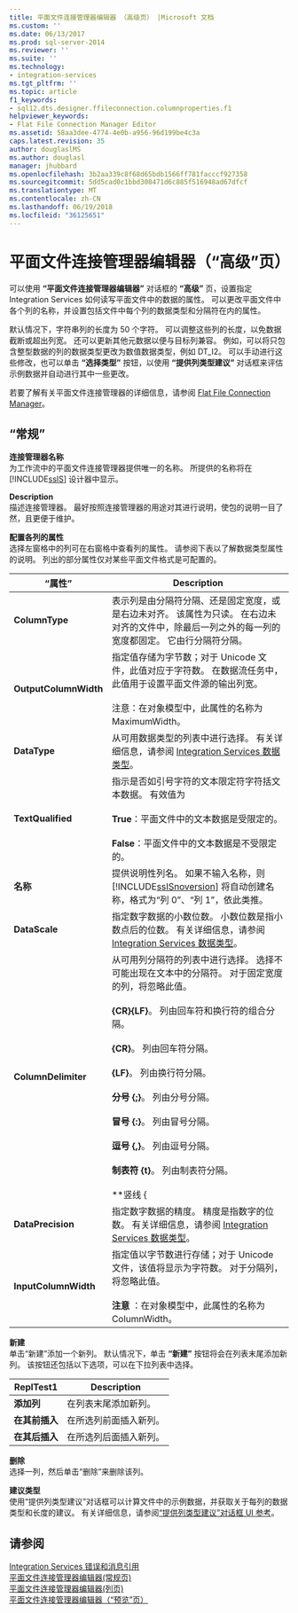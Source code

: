 ```yaml
---
title: 平面文件连接管理器编辑器 （高级页） |Microsoft 文档
ms.custom: ''
ms.date: 06/13/2017
ms.prod: sql-server-2014
ms.reviewer: ''
ms.suite: ''
ms.technology:
- integration-services
ms.tgt_pltfrm: ''
ms.topic: article
f1_keywords:
- sql12.dts.designer.ffileconnection.columnproperties.f1
helpviewer_keywords:
- Flat File Connection Manager Editor
ms.assetid: 58aa3dee-4774-4e0b-a956-96d199be4c3a
caps.latest.revision: 35
author: douglaslMS
ms.author: douglasl
manager: jhubbard
ms.openlocfilehash: 3b2aa339c8f68d65bdb1566ff781facccf927358
ms.sourcegitcommit: 5dd5cad0c1bbd308471d6c885f516948ad67dfcf
ms.translationtype: MT
ms.contentlocale: zh-CN
ms.lasthandoff: 06/19/2018
ms.locfileid: "36125651"
---
```

# <a name="flat-file-connection-manager-editor-advanced-page"></a>平面文件连接管理器编辑器（“高级”页）
  可以使用 **“平面文件连接管理器编辑器”** 对话框的 **“高级”** 页，设置指定 Integration Services 如何读写平面文件中的数据的属性。 可以更改平面文件中各个列的名称，并设置包括文件中每个列的数据类型和分隔符在内的属性。  
  
 默认情况下，字符串列的长度为 50 个字符。 可以调整这些列的长度，以免数据截断或超出列宽。 还可以更新其他元数据以便与目标列兼容。 例如，可以将只包含整型数据的列的数据类型更改为数值数据类型，例如 DT_I2。 可以手动进行这些修改，也可以单击 **“选择类型”** 按钮，以使用 **“提供列类型建议”** 对话框来评估示例数据并自动进行其中一些更改。  
  
 若要了解有关平面文件连接管理器的详细信息，请参阅 [Flat File Connection Manager](connection-manager/file-connection-manager.md)。  
  
## <a name="options"></a>“常规”  
 **连接管理器名称**  
 为工作流中的平面文件连接管理器提供唯一的名称。 所提供的名称将在 [!INCLUDE[ssIS](../includes/ssis-md.md)] 设计器中显示。  
  
 **Description**  
 描述连接管理器。 最好按照连接管理器的用途对其进行说明，使包的说明一目了然，且更便于维护。  
  
 **配置各列的属性**  
 选择左窗格中的列可在右窗格中查看列的属性。 请参阅下表以了解数据类型属性的说明。 列出的部分属性仅对某些平面文件格式是可配置的。  
  
|“属性”|Description|  
|--------------|-----------------|  
|**ColumnType**|表示列是由分隔符分隔、还是固定宽度，或是右边未对齐。 该属性为只读。 在右边未对齐的文件中，除最后一列之外的每一列的宽度都固定。 它由行分隔符分隔。|  
|**OutputColumnWidth**|指定值存储为字节数；对于 Unicode 文件，此值对应于字符数。 在数据流任务中，此值用于设置平面文件源的输出列宽。<br /><br /> 注意：在对象模型中，此属性的名称为 MaximumWidth。|  
|**DataType**|从可用数据类型的列表中进行选择。 有关详细信息，请参阅 [Integration Services 数据类型](data-flow/integration-services-data-types.md)。|  
|**TextQualified**|指示是否如引号字符的文本限定符字符括文本数据。 有效值为<br /><br /> **True**：平面文件中的文本数据是受限定的。<br /><br /> **False**：平面文件中的文本数据是不受限定的。|  
|**名称**|提供说明性列名。 如果不输入名称，则 [!INCLUDE[ssISnoversion](../includes/ssisnoversion-md.md)] 将自动创建名称，格式为“列 0”、“列 1”，依此类推。|  
|**DataScale**|指定数字数据的小数位数。 小数位数是指小数点后的位数。 有关详细信息，请参阅 [Integration Services 数据类型](data-flow/integration-services-data-types.md)。|  
|**ColumnDelimiter**|从可用列分隔符的列表中进行选择。 选择不可能出现在文本中的分隔符。 对于固定宽度的列，将忽略此值。<br /><br /> **{CR}{LF}**。 列由回车符和换行符的组合分隔。<br /><br /> **{CR}**。 列由回车符分隔。<br /><br /> **{LF}**。 列由换行符分隔。<br /><br /> **分号 {;}**。 列由分号分隔。<br /><br /> **冒号 {:}**。 列由冒号分隔。<br /><br /> **逗号 {,}**。 列由逗号分隔。<br /><br /> **制表符 {t}**。 列由制表符分隔。<br /><br /> **竖线 {|}**。 列由竖线分隔。|  
|**DataPrecision**|指定数字数据的精度。 精度是指数字的位数。 有关详细信息，请参阅 [Integration Services 数据类型](data-flow/integration-services-data-types.md)。|  
|**InputColumnWidth**|指定值以字节数进行存储；对于 Unicode 文件，该值将显示为字符数。 对于分隔列，将忽略此值。<br /><br /> **注意** ：在对象模型中，此属性的名称为 ColumnWidth。|  
  
 **新建**  
 单击“新建”添加一个新列。 默认情况下，单击 **“新建”** 按钮将会在列表末尾添加新列。 该按钮还包括以下选项，可以在下拉列表中选择。  
  
|ReplTest1|Description|  
|-----------|-----------------|  
|**添加列**|在列表末尾添加新列。|  
|**在其前插入**|在所选列前面插入新列。|  
|**在其后插入**|在所选列后面插入新列。|  
  
 **删除**  
 选择一列，然后单击“删除”来删除该列。  
  
 **建议类型**  
 使用“提供列类型建议”对话框可以计算文件中的示例数据，并获取关于每列的数据类型和长度的建议。 有关详细信息，请参阅[“提供列类型建议”对话框 UI 参考](connection-manager/suggest-column-types-dialog-box-ui-reference.md)。  
  
## <a name="see-also"></a>请参阅  
 [Integration Services 错误和消息引用](../../2014/integration-services/integration-services-error-and-message-reference.md)   
 [平面文件连接管理器编辑器&#40;常规页&#41;](general-page-of-integration-services-designers-options.md)   
 [平面文件连接管理器编辑器&#40;列页&#41;](../../2014/integration-services/flat-file-connection-manager-editor-columns-page.md)   
 [平面文件连接管理器编辑器（“预览”页）](../../2014/integration-services/flat-file-connection-manager-editor-preview-page.md)  
  
  